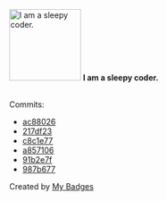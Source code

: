 <img src="https://my-badges.github.io/my-badges/sleepy-coder.png" alt="I am a sleepy coder." title="I am a sleepy coder." width="128">
<strong>I am a sleepy coder.</strong>
<br><br>

Commits:

- <a href="https://github.com/Rignchen/advent-of-code/commit/ac88026ef56e6ba86bee472d64a2fabbe15723da">ac88026</a>
- <a href="https://github.com/Rignchen/advent-of-code/commit/217df23e27938a38d9d48becc5ee8321d4d92b49">217df23</a>
- <a href="https://github.com/Rignchen/advent-of-code/commit/c8c1e7738182ad354815fdb4ce0f2a32518f31ac">c8c1e77</a>
- <a href="https://github.com/Rignchen/advent-of-code/commit/a857106177fa287776ba7e164dcb09dce2f4c6b2">a857106</a>
- <a href="https://github.com/Rignchen/advent-of-code/commit/91b2e7fde8901aeb1f68a8e2a289f7376928ae1a">91b2e7f</a>
- <a href="https://github.com/Rignchen/advent-of-code/commit/987b6773abf094100d8b227d031b63613ea04f69">987b677</a>


Created by <a href="https://github.com/my-badges/my-badges">My Badges</a>